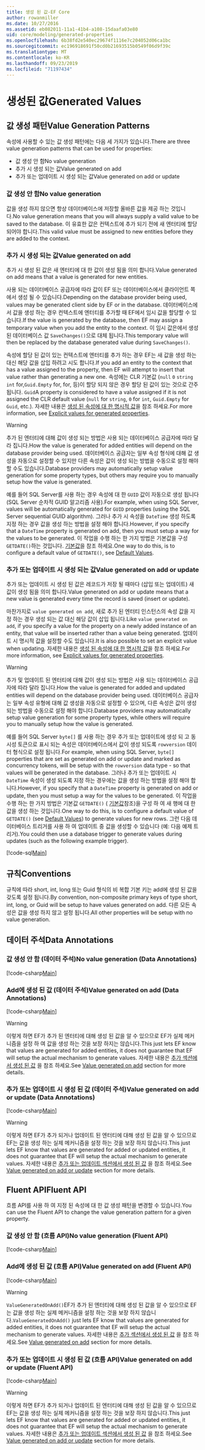 ```yaml
---
title: 생성 된 값-EF Core
author: rowanmiller
ms.date: 10/27/2016
ms.assetid: eb082011-11a1-41b4-a108-15daafa03e80
uid: core/modeling/generated-properties
ms.openlocfilehash: 6b38fd2e540ec29674f1116e7c204052d06ca1bc
ms.sourcegitcommit: ec196918691f50cd0b21693515b0549f06d9f39c
ms.translationtype: MT
ms.contentlocale: ko-KR
ms.lasthandoff: 09/23/2019
ms.locfileid: "71197434"
---
```

# <a name="generated-values"></a><span data-ttu-id="a43da-102">생성된 값</span><span class="sxs-lookup"><span data-stu-id="a43da-102">Generated Values</span></span>

## <a name="value-generation-patterns"></a><span data-ttu-id="a43da-103">값 생성 패턴</span><span class="sxs-lookup"><span data-stu-id="a43da-103">Value Generation Patterns</span></span>

<span data-ttu-id="a43da-104">속성에 사용할 수 있는 값 생성 패턴에는 다음 세 가지가 있습니다.</span><span class="sxs-lookup"><span data-stu-id="a43da-104">There are three value generation patterns that can be used for properties:</span></span>
* <span data-ttu-id="a43da-105">값 생성 안 함</span><span class="sxs-lookup"><span data-stu-id="a43da-105">No value generation</span></span>
* <span data-ttu-id="a43da-106">추가 시 생성 되는 값</span><span class="sxs-lookup"><span data-stu-id="a43da-106">Value generated on add</span></span>
* <span data-ttu-id="a43da-107">추가 또는 업데이트 시 생성 되는 값</span><span class="sxs-lookup"><span data-stu-id="a43da-107">Value generated on add or update</span></span>

### <a name="no-value-generation"></a><span data-ttu-id="a43da-108">값 생성 안 함</span><span class="sxs-lookup"><span data-stu-id="a43da-108">No value generation</span></span>

<span data-ttu-id="a43da-109">값을 생성 하지 않으면 항상 데이터베이스에 저장할 올바른 값을 제공 하는 것입니다.</span><span class="sxs-lookup"><span data-stu-id="a43da-109">No value generation means that you will always supply a valid value to be saved to the database.</span></span> <span data-ttu-id="a43da-110">이 유효한 값은 컨텍스트에 추가 되기 전에 새 엔터티에 할당 되어야 합니다.</span><span class="sxs-lookup"><span data-stu-id="a43da-110">This valid value must be assigned to new entities before they are added to the context.</span></span>

### <a name="value-generated-on-add"></a><span data-ttu-id="a43da-111">추가 시 생성 되는 값</span><span class="sxs-lookup"><span data-stu-id="a43da-111">Value generated on add</span></span>

<span data-ttu-id="a43da-112">추가 시 생성 된 값은 새 엔터티에 대 한 값이 생성 됨을 의미 합니다.</span><span class="sxs-lookup"><span data-stu-id="a43da-112">Value generated on add means that a value is generated for new entities.</span></span>

<span data-ttu-id="a43da-113">사용 되는 데이터베이스 공급자에 따라 값이 EF 또는 데이터베이스에서 클라이언트 쪽에서 생성 될 수 있습니다.</span><span class="sxs-lookup"><span data-stu-id="a43da-113">Depending on the database provider being used, values may be generated client side by EF or in the database.</span></span> <span data-ttu-id="a43da-114">데이터베이스에서 값을 생성 하는 경우 컨텍스트에 엔터티를 추가할 때 EF에서 임시 값을 할당할 수 있습니다.</span><span class="sxs-lookup"><span data-stu-id="a43da-114">If the value is generated by the database, then EF may assign a temporary value when you add the entity to the context.</span></span> <span data-ttu-id="a43da-115">이 임시 값은에서 생성 된 데이터베이스 값 `SaveChanges()`으로 대체 됩니다.</span><span class="sxs-lookup"><span data-stu-id="a43da-115">This temporary value will then be replaced by the database generated value during `SaveChanges()`.</span></span>

<span data-ttu-id="a43da-116">속성에 할당 된 값이 있는 컨텍스트에 엔터티를 추가 하는 경우 EF는 새 값을 생성 하는 대신 해당 값을 삽입 하려고 시도 합니다.</span><span class="sxs-lookup"><span data-stu-id="a43da-116">If you add an entity to the context that has a value assigned to the property, then EF will attempt to insert that value rather than generating a new one.</span></span> <span data-ttu-id="a43da-117">속성에는 CLR 기본값 (`null` `0` `string` `int` for,`Guid.Empty` for, for, 등)이 할당 되지 않은 경우 할당 된 값이 있는 것으로 간주 됩니다. `Guid`</span><span class="sxs-lookup"><span data-stu-id="a43da-117">A property is considered to have a value assigned if it is not assigned the CLR default value (`null` for `string`, `0` for `int`, `Guid.Empty` for `Guid`, etc.).</span></span> <span data-ttu-id="a43da-118">자세한 내용은 [생성 된 속성에 대 한 명시적 값](../saving/explicit-values-generated-properties.md)을 참조 하세요.</span><span class="sxs-lookup"><span data-stu-id="a43da-118">For more information, see [Explicit values for generated properties](../saving/explicit-values-generated-properties.md).</span></span>

> [!WARNING]  
> <span data-ttu-id="a43da-119">추가 된 엔터티에 대해 값이 생성 되는 방법은 사용 되는 데이터베이스 공급자에 따라 달라 집니다.</span><span class="sxs-lookup"><span data-stu-id="a43da-119">How the value is generated for added entities will depend on the database provider being used.</span></span> <span data-ttu-id="a43da-120">데이터베이스 공급자는 일부 속성 형식에 대해 값 생성을 자동으로 설정할 수 있지만 다른 속성은 값이 생성 되는 방법을 수동으로 설정 해야 할 수도 있습니다.</span><span class="sxs-lookup"><span data-stu-id="a43da-120">Database providers may automatically setup value generation for some property types, but others may require you to manually setup how the value is generated.</span></span>
>
> <span data-ttu-id="a43da-121">예를 들어 SQL Server를 사용 하는 경우 속성에 대 한 `GUID` 값이 자동으로 생성 됩니다 (SQL Server 순차적 GUID 알고리즘 사용).</span><span class="sxs-lookup"><span data-stu-id="a43da-121">For example, when using SQL Server, values will be automatically generated for `GUID` properties (using the SQL Server sequential GUID algorithm).</span></span> <span data-ttu-id="a43da-122">그러나 추가 시 속성을 `DateTime` 생성 하도록 지정 하는 경우 값을 생성 하는 방법을 설정 해야 합니다.</span><span class="sxs-lookup"><span data-stu-id="a43da-122">However, if you specify that a `DateTime` property is generated on add, then you must setup a way for the values to be generated.</span></span> <span data-ttu-id="a43da-123">이 작업을 수행 하는 한 가지 방법은 기본값을 구성 `GETDATE()`하는 것입니다. [기본값](relational/default-values.md)을 참조 하세요.</span><span class="sxs-lookup"><span data-stu-id="a43da-123">One way to do this, is to configure a default value of `GETDATE()`, see [Default Values](relational/default-values.md).</span></span>

### <a name="value-generated-on-add-or-update"></a><span data-ttu-id="a43da-124">추가 또는 업데이트 시 생성 되는 값</span><span class="sxs-lookup"><span data-stu-id="a43da-124">Value generated on add or update</span></span>

<span data-ttu-id="a43da-125">추가 또는 업데이트 시 생성 된 값은 레코드가 저장 될 때마다 (삽입 또는 업데이트) 새 값이 생성 됨을 의미 합니다.</span><span class="sxs-lookup"><span data-stu-id="a43da-125">Value generated on add or update means that a new value is generated every time the record is saved (insert or update).</span></span>

<span data-ttu-id="a43da-126">마찬가지로 `value generated on add`, 새로 추가 된 엔터티 인스턴스의 속성 값을 지정 하는 경우 생성 되는 값 대신 해당 값이 삽입 됩니다.</span><span class="sxs-lookup"><span data-stu-id="a43da-126">Like `value generated on add`, if you specify a value for the property on a newly added instance of an entity, that value will be inserted rather than a value being generated.</span></span> <span data-ttu-id="a43da-127">업데이트 시 명시적 값을 설정할 수도 있습니다.</span><span class="sxs-lookup"><span data-stu-id="a43da-127">It is also possible to set an explicit value when updating.</span></span> <span data-ttu-id="a43da-128">자세한 내용은 [생성 된 속성에 대 한 명시적 값](../saving/explicit-values-generated-properties.md)을 참조 하세요.</span><span class="sxs-lookup"><span data-stu-id="a43da-128">For more information, see [Explicit values for generated properties](../saving/explicit-values-generated-properties.md).</span></span>

> [!WARNING]
> <span data-ttu-id="a43da-129">추가 및 업데이트 된 엔터티에 대해 값이 생성 되는 방법은 사용 되는 데이터베이스 공급자에 따라 달라 집니다.</span><span class="sxs-lookup"><span data-stu-id="a43da-129">How the value is generated for added and updated entities will depend on the database provider being used.</span></span> <span data-ttu-id="a43da-130">데이터베이스 공급자는 일부 속성 유형에 대해 값 생성을 자동으로 설정할 수 있으며, 다른 속성은 값이 생성 되는 방법을 수동으로 설정 해야 합니다.</span><span class="sxs-lookup"><span data-stu-id="a43da-130">Database providers may automatically setup value generation for some property types, while others will require you to manually setup how the value is generated.</span></span>
> 
> <span data-ttu-id="a43da-131">예를 들어 SQL Server `byte[]` 를 사용 하는 경우 추가 또는 업데이트에 생성 되 고 동시성 토큰으로 표시 되는 속성은 데이터베이스에서 값이 생성 되도록 `rowversion` 데이터 형식으로 설정 됩니다.</span><span class="sxs-lookup"><span data-stu-id="a43da-131">For example, when using SQL Server, `byte[]` properties that are set as generated on add or update and marked as concurrency tokens, will be setup with the `rowversion` data type - so that values will be generated in the database.</span></span> <span data-ttu-id="a43da-132">그러나 추가 또는 업데이트 시 `DateTime` 속성이 생성 되도록 지정 하는 경우에는 값을 생성 하는 방법을 설정 해야 합니다.</span><span class="sxs-lookup"><span data-stu-id="a43da-132">However, if you specify that a `DateTime` property is generated on add or update, then you must setup a way for the values to be generated.</span></span> <span data-ttu-id="a43da-133">이 작업을 수행 하는 한 가지 방법은 기본값 `GETDATE()` ( [기본값](relational/default-values.md)참조)을 구성 하 여 새 행에 대 한 값을 생성 하는 것입니다.</span><span class="sxs-lookup"><span data-stu-id="a43da-133">One way to do this, is to configure a default value of `GETDATE()` (see [Default Values](relational/default-values.md)) to generate values for new rows.</span></span> <span data-ttu-id="a43da-134">그런 다음 데이터베이스 트리거를 사용 하 여 업데이트 중 값을 생성할 수 있습니다 (예: 다음 예제 트리거).</span><span class="sxs-lookup"><span data-stu-id="a43da-134">You could then use a database trigger to generate values during updates (such as the following example trigger).</span></span>
> 
> [!code-sql[Main](../../../samples/core/Modeling/FluentAPI/ValueGeneratedOnAddOrUpdate.sql)]

## <a name="conventions"></a><span data-ttu-id="a43da-135">규칙</span><span class="sxs-lookup"><span data-stu-id="a43da-135">Conventions</span></span>

<span data-ttu-id="a43da-136">규칙에 따라 short, int, long 또는 Guid 형식의 비 복합 기본 키는 add에 생성 된 값을 갖도록 설정 됩니다.</span><span class="sxs-lookup"><span data-stu-id="a43da-136">By convention, non-composite primary keys of type short, int, long, or Guid will be setup to have values generated on add.</span></span> <span data-ttu-id="a43da-137">다른 모든 속성은 값을 생성 하지 않고 설정 됩니다.</span><span class="sxs-lookup"><span data-stu-id="a43da-137">All other properties will be setup with no value generation.</span></span>

## <a name="data-annotations"></a><span data-ttu-id="a43da-138">데이터 주석</span><span class="sxs-lookup"><span data-stu-id="a43da-138">Data Annotations</span></span>

### <a name="no-value-generation-data-annotations"></a><span data-ttu-id="a43da-139">값 생성 안 함 (데이터 주석)</span><span class="sxs-lookup"><span data-stu-id="a43da-139">No value generation (Data Annotations)</span></span>

[!code-csharp[Main](../../../samples/core/Modeling/DataAnnotations/ValueGeneratedNever.cs#Sample)]

### <a name="value-generated-on-add-data-annotations"></a><span data-ttu-id="a43da-140">Add에 생성 된 값 (데이터 주석)</span><span class="sxs-lookup"><span data-stu-id="a43da-140">Value generated on add (Data Annotations)</span></span>

[!code-csharp[Main](../../../samples/core/Modeling/DataAnnotations/ValueGeneratedOnAdd.cs#Sample)]

> [!WARNING]  
> <span data-ttu-id="a43da-141">이렇게 하면 EF가 추가 된 엔터티에 대해 생성 된 값을 알 수 있으므로 EF가 실제 메커니즘을 설정 하 여 값을 생성 하는 것을 보장 하지는 않습니다.</span><span class="sxs-lookup"><span data-stu-id="a43da-141">This just lets EF know that values are generated for added entities, it does not guarantee that EF will setup the actual mechanism to generate values.</span></span> <span data-ttu-id="a43da-142">자세한 내용은 [추가 섹션에서 생성 된 값](#value-generated-on-add) 을 참조 하세요.</span><span class="sxs-lookup"><span data-stu-id="a43da-142">See [Value generated on add](#value-generated-on-add) section for more details.</span></span>

### <a name="value-generated-on-add-or-update-data-annotations"></a><span data-ttu-id="a43da-143">추가 또는 업데이트 시 생성 된 값 (데이터 주석)</span><span class="sxs-lookup"><span data-stu-id="a43da-143">Value generated on add or update (Data Annotations)</span></span>

[!code-csharp[Main](../../../samples/core/Modeling/DataAnnotations/ValueGeneratedOnAddOrUpdate.cs#Sample)]

> [!WARNING]  
> <span data-ttu-id="a43da-144">이렇게 하면 EF가 추가 되거나 업데이트 된 엔터티에 대해 생성 된 값을 알 수 있으므로 EF는 값을 생성 하는 실제 메커니즘을 설정 하는 것을 보장 하지 않습니다.</span><span class="sxs-lookup"><span data-stu-id="a43da-144">This just lets EF know that values are generated for added or updated entities, it does not guarantee that EF will setup the actual mechanism to generate values.</span></span> <span data-ttu-id="a43da-145">자세한 내용은 [추가 또는 업데이트 섹션에서 생성 된 값](#value-generated-on-add-or-update) 을 참조 하세요.</span><span class="sxs-lookup"><span data-stu-id="a43da-145">See [Value generated on add or update](#value-generated-on-add-or-update) section for more details.</span></span>

## <a name="fluent-api"></a><span data-ttu-id="a43da-146">Fluent API</span><span class="sxs-lookup"><span data-stu-id="a43da-146">Fluent API</span></span>

<span data-ttu-id="a43da-147">흐름 API를 사용 하 여 지정 된 속성에 대 한 값 생성 패턴을 변경할 수 있습니다.</span><span class="sxs-lookup"><span data-stu-id="a43da-147">You can use the Fluent API to change the value generation pattern for a given property.</span></span>

### <a name="no-value-generation-fluent-api"></a><span data-ttu-id="a43da-148">값 생성 안 함 (흐름 API)</span><span class="sxs-lookup"><span data-stu-id="a43da-148">No value generation (Fluent API)</span></span>

[!code-csharp[Main](../../../samples/core/Modeling/FluentAPI/ValueGeneratedNever.cs#Sample)]

### <a name="value-generated-on-add-fluent-api"></a><span data-ttu-id="a43da-149">Add에 생성 된 값 (흐름 API)</span><span class="sxs-lookup"><span data-stu-id="a43da-149">Value generated on add (Fluent API)</span></span>

[!code-csharp[Main](../../../samples/core/Modeling/FluentAPI/ValueGeneratedOnAdd.cs#Sample)]

> [!WARNING]  
> <span data-ttu-id="a43da-150">`ValueGeneratedOnAdd()`EF가 추가 된 엔터티에 대해 생성 된 값을 알 수 있으므로 EF는 값을 생성 하는 실제 메커니즘을 설정 하는 것을 보장 하지 않습니다.</span><span class="sxs-lookup"><span data-stu-id="a43da-150">`ValueGeneratedOnAdd()` just lets EF know that values are generated for added entities, it does not guarantee that EF will setup the actual mechanism to generate values.</span></span>  <span data-ttu-id="a43da-151">자세한 내용은 [추가 섹션에서 생성 된 값](#value-generated-on-add) 을 참조 하세요.</span><span class="sxs-lookup"><span data-stu-id="a43da-151">See [Value generated on add](#value-generated-on-add) section for more details.</span></span>

### <a name="value-generated-on-add-or-update-fluent-api"></a><span data-ttu-id="a43da-152">추가 또는 업데이트 시 생성 된 값 (흐름 API)</span><span class="sxs-lookup"><span data-stu-id="a43da-152">Value generated on add or update (Fluent API)</span></span>

[!code-csharp[Main](../../../samples/core/Modeling/FluentAPI/ValueGeneratedOnAddOrUpdate.cs#Sample)]

> [!WARNING]  
> <span data-ttu-id="a43da-153">이렇게 하면 EF가 추가 되거나 업데이트 된 엔터티에 대해 생성 된 값을 알 수 있으므로 EF는 값을 생성 하는 실제 메커니즘을 설정 하는 것을 보장 하지 않습니다.</span><span class="sxs-lookup"><span data-stu-id="a43da-153">This just lets EF know that values are generated for added or updated entities, it does not guarantee that EF will setup the actual mechanism to generate values.</span></span> <span data-ttu-id="a43da-154">자세한 내용은 [추가 또는 업데이트 섹션에서 생성 된 값](#value-generated-on-add-or-update) 을 참조 하세요.</span><span class="sxs-lookup"><span data-stu-id="a43da-154">See [Value generated on add or update](#value-generated-on-add-or-update) section for more details.</span></span>
